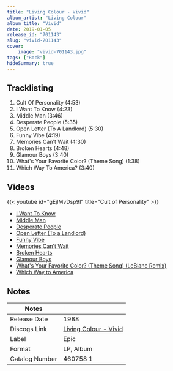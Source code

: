 ```yaml
---
title: "Living Colour - Vivid"
album_artist: "Living Colour"
album_title: "Vivid"
date: 2019-01-05
release_id: "701143"
slug: "vivid-701143"
cover:
    image: "vivid-701143.jpg"
tags: ["Rock"]
hideSummary: true
---
```


## Tracklisting
1. Cult Of Personality (4:53)
2. I Want To Know (4:23)
3. Middle Man (3:46)
4. Desperate People (5:35)
5. Open Letter (To A Landlord) (5:30)
6. Funny Vibe (4:19)
7. Memories Can't Wait (4:30)
8. Broken Hearts (4:48)
9. Glamour Boys (3:40)
10. What's Your Favorite Color? (Theme Song) (1:38)
11. Which Way To America? (3:40)

## Videos
{{< youtube id="gEjlMvDsp9I" title="Cult of Personality" >}}
- [I Want To Know](https://www.youtube.com/watch?v=gMzHmdo7BEw)
- [Middle Man](https://www.youtube.com/watch?v=oQl1yqQGJp8)
- [Desperate People](https://www.youtube.com/watch?v=D3Mb9e8mqsg)
- [Open Letter (To a Landlord)](https://www.youtube.com/watch?v=yEeyR6F-RCI)
- [Funny Vibe](https://www.youtube.com/watch?v=R7Dq8CT0l0E)
- [Memories Can't Wait](https://www.youtube.com/watch?v=VSkm4Dr2AzQ)
- [Broken Hearts](https://www.youtube.com/watch?v=pO1hImyPtS8)
- [Glamour Boys](https://www.youtube.com/watch?v=9bvU5Vl0H-M)
- [What's Your Favorite Color? (Theme Song) (LeBlanc Remix)](https://www.youtube.com/watch?v=hjmS6rlK6oc)
- [Which Way to America](https://www.youtube.com/watch?v=IokyWj54ZLs)

## Notes

| Notes          |             |
| ---------------| ----------- |
| Release Date   | 1988 |
| Discogs Link   | [Living Colour - Vivid](https://www.discogs.com/release/701143) |
| Label          | Epic |
| Format         | LP, Album |
| Catalog Number | 460758 1 |

